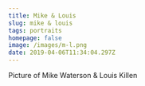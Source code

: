 ```yaml
---
title: Mike & Louis
slug: mike & louis
tags: portraits
homepage: false
image: /images/m-l.png
date: 2019-04-06T11:34:04.297Z
---
```

Picture of Mike Waterson & Louis Killen
